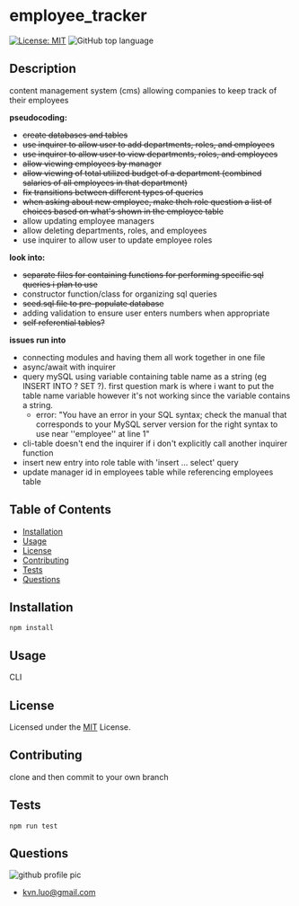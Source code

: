 # employee_tracker
[![License: MIT](https://img.shields.io/badge/License-MIT-yellow.svg)](https://opensource.org/licenses/MIT)
![GitHub top language](https://img.shields.io/github/languages/top/kev-luo/employee_tracker)

## Description
content management system (cms) allowing companies to keep track of their employees

**pseudocoding:**
- ~~create databases and tables~~
- ~~use inquirer to allow user to add departments, roles, and employees~~
- ~~use inquirer to allow user to view departments, roles, and employees~~
- ~~allow viewing employees by manager~~
- ~~allow viewing of total utilized budget of a department (combined salaries of all employees in that department)~~
- ~~fix transitions between different types of queries~~
- ~~when asking about new employee, make theh role question a list of choices based on what's shown in the employee table~~
- allow updating employee managers
- allow deleting departments, roles, and employees
- use inquirer to allow user to update employee roles

**look into:**
- ~~separate files for containing functions for performing specific sql queries i plan to use~~
- constructor function/class for organizing sql queries
- ~~seed.sql file to pre-populate database~~
- adding validation to ensure user enters numbers when appropriate
- ~~self referential tables?~~

**issues run into**
- connecting modules and having them all work together in one file
- async/await with inquirer 
- query mySQL using variable containing table name as a string (eg INSERT INTO ? SET ?). first question mark is where i want to put the table name variable however it's not working since the variable contains a string. 
  -  error: "You have an error in your SQL syntax; check the manual that corresponds to your MySQL server version for the right syntax to use near ''employee'' at line 1"
-  cli-table doesn't end the inquirer if i don't explicitly call another inquirer function
- insert new entry into role table with 'insert ... select' query
- update manager id in employees table while referencing employees table 

## Table of Contents
  - [Installation](#installation)
  - [Usage](#usage)
  - [License](#license)
  - [Contributing](#contributing)
  - [Tests](#tests)
  - [Questions](#questions)

## Installation
    npm install

## Usage
CLI

## License
Licensed under the [MIT](https://opensource.org/licenses/MIT) License.

## Contributing
clone and then commit to your own branch

## Tests
    npm run test


## Questions
![github profile pic](https://github.com/kev-luo.png?size=100)
* [kvn.luo@gmail.com](kvn.luo@gmail.com)